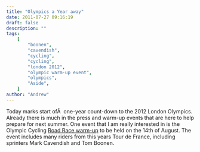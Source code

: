 ```yaml
---
title: "Olympics a Year away"
date: 2011-07-27 09:16:19
draft: false
description: ""
tags:
    [
        "boonen",
        "cavendish",
        "cycling",
        "cycling",
        "london 2012",
        "olympic warm-up event",
        "olympics",
        "Aside",
    ]
author: "Andrew"
---
```


Today marks start ofÂ  one-year count-down to the 2012 London Olympics. Already there is much in the press and warm-up events that are here to help prepare for next summer. One event that I am really interested in is the Olympic Cycling [Road Race warm-up](http://www.cyclingweekly.co.uk/news/latest/529520/stars-line-up-for-olympic-road-race-test-event.html) to be held on the 14th of August. The event includes many riders from this years Tour de France, including sprinters Mark Cavendish and Tom Boonen.
